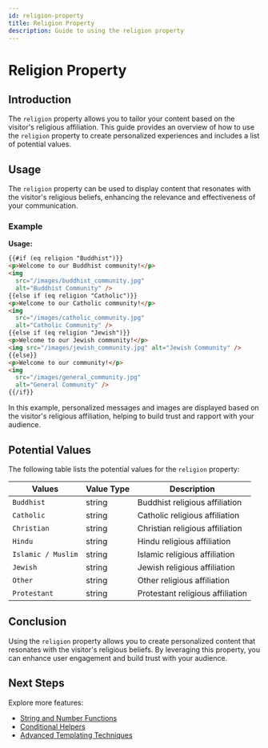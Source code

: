 ```yaml
---
id: religion-property
title: Religion Property
description: Guide to using the religion property
---
```


# Religion Property

## Introduction

The `religion` property allows you to tailor your content based on the visitor's religious affiliation. This guide provides an overview of how to use the `religion` property to create personalized experiences and includes a list of potential values.

## Usage

The `religion` property can be used to display content that resonates with the visitor's religious beliefs, enhancing the relevance and effectiveness of your communication.

### Example

**Usage:**

```html
{{#if (eq religion "Buddhist")}}
<p>Welcome to our Buddhist community!</p>
<img
  src="/images/buddhist_community.jpg"
  alt="Buddhist Community" />
{{else if (eq religion "Catholic")}}
<p>Welcome to our Catholic community!</p>
<img
  src="/images/catholic_community.jpg"
  alt="Catholic Community" />
{{else if (eq religion "Jewish")}}
<p>Welcome to our Jewish community!</p>
<img src="/images/jewish_community.jpg" alt="Jewish Community" />
{{else}}
<p>Welcome to our community!</p>
<img
  src="/images/general_community.jpg"
  alt="General Community" />
{{/if}}
```

In this example, personalized messages and images are displayed based on the visitor's religious affiliation, helping to build trust and rapport with your audience.

## Potential Values

The following table lists the potential values for the `religion` property:

| Values             | Value Type | Description                      |
| ------------------ | ---------- | -------------------------------- |
| `Buddhist`         | string     | Buddhist religious affiliation   |
| `Catholic`         | string     | Catholic religious affiliation   |
| `Christian`        | string     | Christian religious affiliation  |
| `Hindu`            | string     | Hindu religious affiliation      |
| `Islamic / Muslim` | string     | Islamic religious affiliation    |
| `Jewish`           | string     | Jewish religious affiliation     |
| `Other`            | string     | Other religious affiliation      |
| `Protestant`       | string     | Protestant religious affiliation |

## Conclusion

Using the `religion` property allows you to create personalized content that resonates with the visitor's religious beliefs. By leveraging this property, you can enhance user engagement and build trust with your audience.

## Next Steps

Explore more features:

- [String and Number Functions](/docs/personalization/hero-string-number-functions)
- [Conditional Helpers](/docs/personalization/hero-conditional-helpers)
- [Advanced Templating Techniques](/docs/personalization/hero-advanced-techniques)
